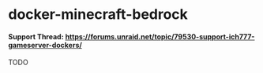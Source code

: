 # docker-minecraft-bedrock

#### Support Thread: https://forums.unraid.net/topic/79530-support-ich777-gameserver-dockers/

TODO